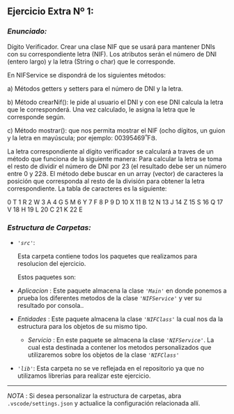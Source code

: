 

## Ejercicio Extra Nº 1:

### *Enunciado:*

Dígito Verificador. Crear una clase NIF que se usará para mantener DNIs
con su correspondiente letra (NIF). Los atributos serán el número de DNI
(entero largo) y la letra (String o char) que le corresponde.

En NIFService se dispondrá de los siguientes métodos:

a) Métodos getters y setters para el número de DNI y la letra.

b) Método crearNif(): le pide al usuario el DNI y con ese DNI calcula la
letra que le corresponderá. Una vez calculado, le asigna la letra que
le corresponde según.

c) Método mostrar(): que nos permita mostrar el NIF (ocho dígitos, un
guion y la letra en mayúscula; por ejemplo: 00395469՞FՅ.

La letra correspondiente al dígito verificador se calculará a traves de un
método que funciona de la siguiente manera: Para calcular la letra se
toma el resto de dividir el número de DNI por 23 (el resultado debe ser
un número entre 0 y 22Յ. El método debe buscar en un array (vector) de
caracteres la posición que corresponda al resto de la división para
obtener la letra correspondiente. La tabla de caracteres es la siguiente:

0 T
1 R
2 W
3 A
4 G
5 M
6 Y
7 F
8 P
9 D
10 X
11 B
12 N
13 J
14 Z
15 S
16 Q
17 V
18 H
19 L
20 C
21 K
22 E

### *Estructura de Carpetas:*

+ *`'src'`*:
    <p>Esta carpeta contiene todos los paquetes que realizamos para resolucion del ejercicio.</p>

    Estos paquetes son:
  
 + *Aplicacion* : Este paquete almacena la clase *`'Main'`* en donde ponemos a prueba los diferentes metodos de la clase *`'NIFService'`* y ver su resultado por consola..
  
 + *Entidades* : Este paquete almacena la clase *`'NIFClass'`* la cual nos da la estructura para los objetos de su mismo tipo.
  
    + *Servicio* :  En este paquete se almacena la clase *`'NIFService'`*. La cual esta destinada a contener los metodos personalizados que utilizaremos sobre los objetos de la clase *`'NIFClass'`*

+ *`'lib'`*: Esta carpeta no se ve reflejada en el repositorio ya que no utilizamos librerias para realizar este ejercicio.

---

*NOTA* : Si desea personalizar la estructura de carpetas, abra `.vscode/settings.json` y actualice la configuración relacionada allí.
